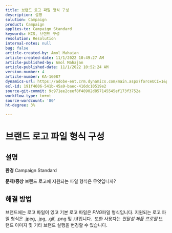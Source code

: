 ```yaml
---
title: 브랜드 로고 파일 형식 구성
description: 설명
solution: Campaign
product: Campaign
applies-to: Campaign Standard
keywords: KCS, 브랜드 구성
resolution: Resolution
internal-notes: null
bug: false
article-created-by: Amol Mahajan
article-created-date: 11/1/2022 10:49:27 AM
article-published-by: Amol Mahajan
article-published-date: 11/1/2022 10:52:24 AM
version-number: 4
article-number: KA-16087
dynamics-url: https://adobe-ent.crm.dynamics.com/main.aspx?forceUCI=1&pagetype=entityrecord&etn=knowledgearticle&id=37eab4d6-d259-ed11-9561-6045bd006a22
exl-id: 191f4606-541b-45a9-baec-416dc10519e2
source-git-commit: 9c971ee2ceef8f48902d857145545ef173f3752a
workflow-type: tm+mt
source-wordcount: '80'
ht-degree: 3%

---
```


# 브랜드 로고 파일 형식 구성

## 설명

<b>환경</b>
Campaign Standard


<b>문제/증상</b>
브랜드 로고에 지원되는 파일 형식은 무엇입니까?


## 해결 방법


브랜드에는 로고 파일이 있고 기본 로고 파일은 *PNG*&#x200B;파일 형식입니다. 지원되는 로고 파일 형식은 .jpeg, .jpg, .gif, .png 및 .tif입니다.  또한 사용자는 *전달성 제품 프로필* 브랜드 이미지 및 기타 브랜드 실행을 변경할 수 있습니다.
